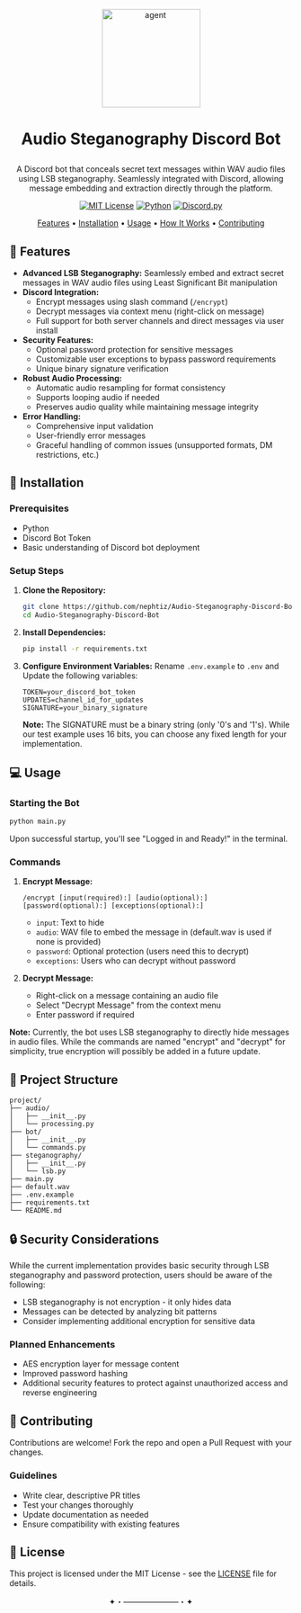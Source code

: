 <p align="center">
  <a href="https://github.com/nephtiz/Audio-Steganography-Discord-Bot">
    <img src= "https://i.imgur.com/y0zsgQl.gif"
      alt="agent"
      width="175"
      height="175"
      decoding="async"
      fetchpriority="high"
    />
  </a>
</p>

# <p align="center">Audio Steganography Discord Bot</p>

<div align="center">

A Discord bot that conceals secret text messages within WAV audio files using LSB steganography. Seamlessly integrated with Discord, allowing message embedding and extraction directly through the platform.

[![MIT License](https://img.shields.io/badge/License-MIT-green.svg)](https://choosealicense.com/licenses/mit/)
[![Python](https://img.shields.io/badge/python-blue.svg)](https://www.python.org/downloads/)
[![Discord.py](https://img.shields.io/badge/discord.py-blue.svg)](https://discordpy.readthedocs.io/en/stable/)

[Features](#-features) • [Installation](#-installation) • [Usage](#-usage) • [How It Works](#-how-it-works) • [Contributing](#-contributing)

</div>

## 🌟 Features

- **Advanced LSB Steganography:** Seamlessly embed and extract secret messages in WAV audio files using Least Significant Bit manipulation
- **Discord Integration:**
  - Encrypt messages using slash command (`/encrypt`)
  - Decrypt messages via context menu (right-click on message)
  - Full support for both server channels and direct messages via user install
- **Security Features:**
  - Optional password protection for sensitive messages
  - Customizable user exceptions to bypass password requirements
  - Unique binary signature verification
- **Robust Audio Processing:**
  - Automatic audio resampling for format consistency
  - Supports looping audio if needed
  - Preserves audio quality while maintaining message integrity
- **Error Handling:**
  - Comprehensive input validation
  - User-friendly error messages
  - Graceful handling of common issues (unsupported formats, DM restrictions, etc.)

## 🚀 Installation

### Prerequisites

- Python
- Discord Bot Token
- Basic understanding of Discord bot deployment

### Setup Steps

1. **Clone the Repository:**
   ```bash
   git clone https://github.com/nephtiz/Audio-Steganography-Discord-Bot.git
   cd Audio-Steganography-Discord-Bot
   ```

2. **Install Dependencies:**
   ```bash
   pip install -r requirements.txt
   ```

3. **Configure Environment Variables:**
   Rename `.env.example` to `.env` and Update the following variables:
   ```env
   TOKEN=your_discord_bot_token
   UPDATES=channel_id_for_updates
   SIGNATURE=your_binary_signature
   ```

   **Note:** The SIGNATURE must be a binary string (only '0's and '1's). While our test example uses 16 bits, you can choose any fixed length for your implementation.

## 💻 Usage

### Starting the Bot

```bash
python main.py
```
Upon successful startup, you'll see "Logged in and Ready!" in the terminal.

### Commands

1. **Encrypt Message:**
   ```
   /encrypt [input(required):] [audio(optional):] [password(optional):] [exceptions(optional):]
   ```
   - `input`: Text to hide
   - `audio`: WAV file to embed the message in (default.wav is used if none is provided)
   - `password`: Optional protection (users need this to decrypt)
   - `exceptions`: Users who can decrypt without password

2. **Decrypt Message:**
   - Right-click on a message containing an audio file
   - Select "Decrypt Message" from the context menu
   - Enter password if required

**Note:** Currently, the bot uses LSB steganography to directly hide messages in audio files. While the commands are named "encrypt" and "decrypt" for simplicity, true encryption will possibly be added in a future update.

## 📁 Project Structure

```
project/
├── audio/
│   ├── __init__.py
│   └── processing.py
├── bot/
│   ├── __init__.py
│   └── commands.py
├── steganography/
│   ├── __init__.py
│   └── lsb.py
├── main.py
├── default.wav
├── .env.example
├── requirements.txt
└── README.md
```

## 🔒 Security Considerations

While the current implementation provides basic security through LSB steganography and password protection, users should be aware of the following:

- LSB steganography is not encryption - it only hides data
- Messages can be detected by analyzing bit patterns
- Consider implementing additional encryption for sensitive data

### Planned Enhancements

- AES encryption layer for message content
- Improved password hashing
- Additional security features to protect against unauthorized access and reverse engineering

## 🤝 Contributing

Contributions are welcome! Fork the repo and open a Pull Request with your changes.

### Guidelines

- Write clear, descriptive PR titles
- Test your changes thoroughly
- Update documentation as needed
- Ensure compatibility with existing features

## 📝 License

This project is licensed under the MIT License - see the [LICENSE](https://github.com/nephtiz/Audio-Steganography-Discord-Bot/blob/main/LICENSE) file for details.

<p align="center">✦・―――――――・✦</p>
